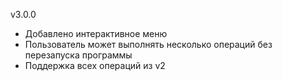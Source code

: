 v3.0.0
- Добавлено интерактивное меню
- Пользователь может выполнять несколько операций без перезапуска программы
- Поддержка всех операций из v2
